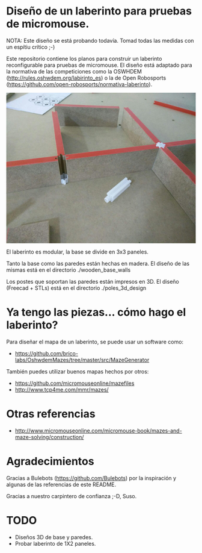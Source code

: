 # Diseño de un laberinto para pruebas de micromouse.
NOTA: Este diseño se está probando todavía. Tomad todas las medidas con un espítiu crítico ;-)

Este repositorio contiene los planos para construir un laberinto reconfigurable para pruebas de micromouse. El diseño está adaptado para la normativa de las competiciones como la OSWHDEM (http://rules.oshwdem.org/labirinto_es) o la de Open Robosports (https://github.com/open-robosports/normativa-laberinto).

<p align="center"><img src="laberinto_WIP.jpg" height="400px" align = "center"></p>

El laberinto es modular, la base se divide en 3x3 paneles.

Tanto la base como las paredes están hechas en madera. El diseño de las mismas está en el directorio ./wooden_base_walls

Los postes que soportan las paredes están impresos en 3D. El diseño (Freecad + STLs) está en el directorio ./poles_3d_design

# Ya tengo las piezas... cómo hago el laberinto?
Para diseñar el mapa de un laberinto, se puede usar un software como:
- https://github.com/brico-labs/OshwdemMazes/tree/master/src/MazeGenerator

También puedes utilizar buenos mapas hechos por otros:
- https://github.com/micromouseonline/mazefiles
- http://www.tcp4me.com/mmr/mazes/

# Otras referencias
- http://www.micromouseonline.com/micromouse-book/mazes-and-maze-solving/construction/

# Agradecimientos
Gracias a Bulebots (https://github.com/Bulebots) por la inspiración y algunas de las referencias de este README.

Gracias a nuestro carpintero de confianza ;-D, Suso.

# TODO
- Diseños 3D de base y paredes.
- Probar laberinto de 1X2 paneles.

